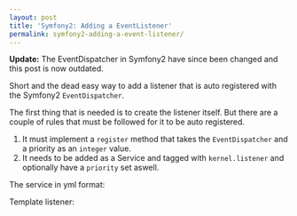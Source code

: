 ```yaml
---
layout: post
title: 'Symfony2: Adding a EventListener'
permalink: symfony2-adding-a-event-listener/
---
```


__Update:__ The EventDispatcher in Symfony2 have since been changed and this post is now outdated.

Short and the dead easy way to add a listener that is auto registered with the Symfony2 `EventDispatcher`.

The first thing that is needed is to create the listener itself. But there are a couple of rules that must be followed for it to be auto registered.

 1. It must implement a `register` method that takes the `EventDispatcher` and a priority as an `integer` value.
 2. It needs to be added as a Service and tagged with `kernel.listener` and optionally have a `priority` set aswell.

The service in yml format:

<script src="http://gist.github.com/727314.js?file=config.yml"></script>

Template listener:

<script src="http://gist.github.com/727314.js?file=CustomListener.php"></script>
